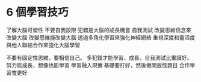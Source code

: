 # 6 個學習技巧

了解大腦可塑性 不要自我設限
犯錯是大腦的成長機會 自我測試
改變思維信念來改變大腦 改變思維能改變大腦
透過多角化學習來強化神經網絡
重視深度和靈活度
與他人聯結合作來強化大腦學習

不要有固定性思維，要相信自己。
多犯錯才能學習、成長，自我測試比重讀好。
努力能成長，想像也能學習
學習融入現實
基礎要打好，然後做開放性題目
合作學習會更好
